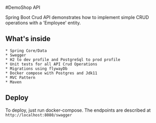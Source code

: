 #DemoShop API

Spring Boot Crud API demonstrates how to implement simple CRUD operations with a 'Employee' entity.

## What's inside
    
    * Spring Core/Data
    * Swegger
    * H2 to dev profile and PostgreSql to prod profile
    * Unit tests for all API Crud Operations
    * Migrations using flywayDb
    * Docker compose with Postgres and Jdk11
    * MVC Pattern
    * Maven

## Deploy

To deploy, just run docker-compose. 
The endpoints are described at `http://localhost:8080/swagger`

    